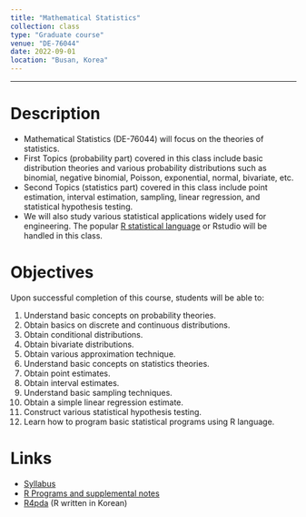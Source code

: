 ```yaml
---
title: "Mathematical Statistics"
collection: class
type: "Graduate course"
venue: "DE-76044"
date: 2022-09-01
location: "Busan, Korea"
---
```

---

Description
======
+ Mathematical Statistics (DE-76044) will focus on the theories of statistics.  <br />
+ First Topics (probability part) covered in this class include basic distribution theories and
 various probability distributions such as binomial, negative binomial, Poisson, exponential, normal,
bivariate, etc.
+ Second Topics (statistics part) covered in this class include point estimation, 
  interval estimation, sampling, linear regression, and statistical hypothesis testing.
+ We will also study various statistical applications widely used for engineering. 
  The popular [R statistical language](https://www.r-project.org/) 
  or Rstudio will be handled in this class.


Objectives 
======
Upon successful completion of this course, students will be able to:
1. Understand basic concepts on probability theories.
1. Obtain basics on discrete and continuous distributions.
1. Obtain conditional distributions.
1. Obtain bivariate distributions.
1. Obtain various approximation technique.
1. Understand basic concepts on statistics theories.
1. Obtain point estimates.
1. Obtain interval estimates.
1. Understand basic sampling techniques.
1. Obtain a simple linear regression estimate.
1. Construct various statistical hypothesis testing.
1. Learn how to program basic statistical programs using R language.

Links
======
+ [Syllabus](/files/syllabus/syl-DE-76044-2022.pdf)
+ [R Programs and supplemental notes](https://github.com/AppliedStat/class/tree/master/MathStat)
+ [R4pda](http://r4pda.co.kr/) (R written in Korean)


